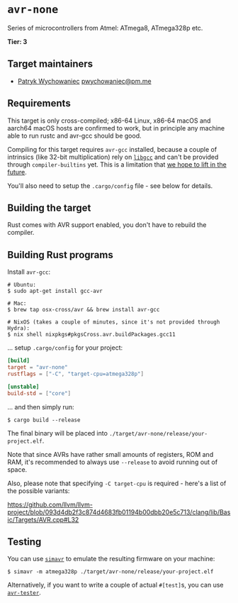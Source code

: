 # `avr-none`

Series of microcontrollers from Atmel: ATmega8, ATmega328p etc.

**Tier: 3**

## Target maintainers

- [Patryk Wychowaniec](https://github.com/Patryk27) <pwychowaniec@pm.me>

## Requirements

This target is only cross-compiled; x86-64 Linux, x86-64 macOS and aarch64 macOS
hosts are confirmed to work, but in principle any machine able to run rustc and
avr-gcc should be good.

Compiling for this target requires `avr-gcc` installed, because a couple of
intrinsics (like 32-bit multiplication) rely on [`libgcc`](https://github.com/gcc-mirror/gcc/blob/3269a722b7a03613e9c4e2862bc5088c4a17cc11/libgcc/config/avr/lib1funcs.S)
and can't be provided through `compiler-builtins` yet. This is a limitation that
[we hope to lift in the future](https://github.com/rust-lang/compiler-builtins/issues/711).

You'll also need to setup the `.cargo/config` file - see below for details.

## Building the target

Rust comes with AVR support enabled, you don't have to rebuild the compiler.

## Building Rust programs

Install `avr-gcc`:

```console
# Ubuntu:
$ sudo apt-get install gcc-avr

# Mac:
$ brew tap osx-cross/avr && brew install avr-gcc

# NixOS (takes a couple of minutes, since it's not provided through Hydra):
$ nix shell nixpkgs#pkgsCross.avr.buildPackages.gcc11
```

... setup `.cargo/config` for your project:

```toml
[build]
target = "avr-none"
rustflags = ["-C", "target-cpu=atmega328p"]

[unstable]
build-std = ["core"]
```

... and then simply run:

```console
$ cargo build --release
```

The final binary will be placed into
`./target/avr-none/release/your-project.elf`.

Note that since AVRs have rather small amounts of registers, ROM and RAM, it's
recommended to always use `--release` to avoid running out of space.

Also, please note that specifying `-C target-cpu` is required - here's a list of
the possible variants:

https://github.com/llvm/llvm-project/blob/093d4db2f3c874d4683fb01194b00dbb20e5c713/clang/lib/Basic/Targets/AVR.cpp#L32

## Testing

You can use [`simavr`](https://github.com/buserror/simavr) to emulate the
resulting firmware on your machine:

```console
$ simavr -m atmega328p ./target/avr-none/release/your-project.elf
```

Alternatively, if you want to write a couple of actual `#[test]`s, you can use
[`avr-tester`](https://github.com/Patryk27/avr-tester).
